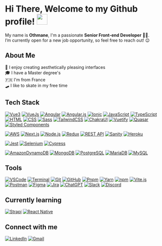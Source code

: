 # Hi There, Welcome to my Github profile! <img src="https://media.giphy.com/media/hvRJCLFzcasrR4ia7z/giphy.gif" width="35">

My name is **Othmane**, I'm a passionate **Senior Front-end Developer** 👨‍💻.<br> 
I’m currently open for a new job opportunity, so feel free to reach out! 😉<br>
<!-- I’m currently open for a new job opportunity, so feel free to reach out! 😉<br> -->

## About Me 
🎨 I enjoy creating aesthetically pleasing interfaces<br>
🎓 I have a Master degree's<br>
🇫🇷 I'm from France<br>
🛹 I like to skate in my free time<br>

## Tech Stack
[![Vue3](https://img.shields.io/badge/Vue-3-green)](https://vuejs.org/)
[![VueJs](https://img.shields.io/badge/Vue.js-35495E?style=for-the-badge&logo=vuedotjs&logoColor=4FC08D&style=flat-square)](https://vuejs.org/)
[![Angular](https://img.shields.io/badge/angular-%23DD0031.svg?style=for-the-badge&logo=angular&logoColor=white&style=flat-square)](https://angular.io/)
[![Angular.js](https://img.shields.io/badge/angular.js-%23E23237.svg?style=for-the-badge&logo=angularjs&logoColor=white&style=flat-square)](https://angularjs.org/)
[![Ionic](https://img.shields.io/badge/Ionic-%233880FF.svg?style=for-the-badge&logo=Ionic&logoColor=white&style=flat-square)](https://ionicframework.com/)
[![JavaScript](https://img.shields.io/badge/JavaScript-F7DF1E?logo=javascript&logoColor=black&style=flat-square)](https://developer.mozilla.org/en-US/docs/Web/JavaScript)
[![TypeScript](https://img.shields.io/badge/TypeScript-3178C6?logo=typescript&logoColor=white&style=flat-square)](https://www.typescriptlang.org/)
[![HTML](https://img.shields.io/badge/HTML5-E34F26?logo=html5&logoColor=white&style=flat-square)](https://developer.mozilla.org/en-US/docs/Web/HTML)
[![CSS](https://img.shields.io/badge/CSS3-1572B6?logo=css3&logoColor=white&style=flat-square)](https://developer.mozilla.org/en-US/docs/Web/CSS)
[![Sass](https://img.shields.io/badge/Sass-CC6699?logo=sass&logoColor=white&style=flat-square)](https://sass-lang.com/)
[![TailwindCSS](https://img.shields.io/badge/Tailwind_CSS-38B2AC?logo=tailwind-css&logoColor=white&style=flat-square)](https://tailwindcss.com/)
[![ChakraUI](https://img.shields.io/badge/Chakra_UI-319795?logo=chakra-ui&logoColor=white&style=flat-square)](https://chakra-ui.com/)
[![Vuetify](https://img.shields.io/badge/Vuetify-1867C0?style=for-the-badge&logo=vuetify&logoColor=AEDDFF&style=flat-square)](https://vuetifyjs.com/en/)
[![Quasar](https://img.shields.io/badge/Quasar-16B7FB?style=for-the-badge&logo=quasar&logoColor=black&style=flat-square)](https://quasar.dev/)
[![Styled Components](https://img.shields.io/badge/Styled_Components-DB7093?logo=styled-components&logoColor=white&style=flat-square)](https://styled-components.com/)

[![AWS](https://img.shields.io/badge/AWS-%23FF9900.svg?style=for-the-badge&logo=amazon-aws&logoColor=white&style=flat-square)](https://aws.amazon.com/)
[![Next.js](https://img.shields.io/badge/Next.js-000000?logo=next.js&logoColor=white&style=flat-square)](https://nextjs.org/)
[![Node.js](https://img.shields.io/badge/Node.js-339933?logo=node.js&logoColor=white&style=flat-square)](https://nodejs.org/)
[![Redux](https://img.shields.io/badge/Redux-purple?style=flat&logo=redux&logoColor=white)](https://redux.js.org/)
[![REST API](https://img.shields.io/badge/REST_API-008080?logo=rest&logoColor=white&style=flat-square)](https://en.wikipedia.org/wiki/Representational_state_transfer)
[![Sanity](https://img.shields.io/badge/Sanity-F36458?style=flat-square)](https://www.sanity.io/)
[![Heroku](https://img.shields.io/badge/heroku-%23430098.svg?style=for-the-badge&logo=heroku&logoColor=white&style=flat-square)](https://www.heroku.com/)

[![Jest](https://img.shields.io/badge/Jest-C21325?logo=jest&logoColor=white&style=flat-square)](https://jestjs.io/)
[![Selenium](https://img.shields.io/badge/-selenium-%43B02A?style=for-the-badge&logo=selenium&logoColor=white&style=flat-square)](https://www.selenium.dev/)
[![Cypress](https://img.shields.io/badge/Cypress-17202C?logo=cypress&logoColor=white&style=flat-square)](https://www.cypress.io/)

[![AmazonDynamoDB](https://img.shields.io/badge/Amazon%20DynamoDB-4053D6?style=for-the-badge&logo=Amazon%20DynamoDB&logoColor=white&style=flat-square)](https://aws.amazon.com/fr/dynamodb/)
[![MongoDB](https://img.shields.io/badge/MongoDB-47A248?logo=mongodb&logoColor=white&style=flat-square)](https://www.mongodb.com/)
[![PostgreSQL](https://img.shields.io/badge/PostgreSQL-4169E1?logo=postgresql&logoColor=white&style=flat-square)](https://www.postgresql.org/)
[![MariaDB](https://img.shields.io/badge/MariaDB-003545?style=for-the-badge&logo=mariadb&logoColor=white&style=flat-square)](https://mariadb.org/)
[![MySQL](https://img.shields.io/badge/mysql-4479A1.svg?style=for-the-badge&logo=mysql&logoColor=white&style=flat-square)](https://www.mysql.com/fr/)

## Tools
[![VSCode](https://img.shields.io/badge/VS_Code-007ACC?logo=visual-studio-code&logoColor=white&style=flat-square)](https://code.visualstudio.com/)
[![Terminal](https://img.shields.io/badge/Terminal-black?style=flat-square&logo=gnu-bash&logoColor=white)](#)
[![Git](https://img.shields.io/badge/Git-F05032?logo=git&logoColor=white&style=flat-square)](https://git-scm.com/)
[![GitHub](https://img.shields.io/badge/GitHub-181717?logo=github&logoColor=white&style=flat-square)](https://github.com/)
[![Pnpm](https://img.shields.io/badge/pnpm-%234a4a4a.svg?style=for-the-badge&logo=pnpm&logoColor=f69220&style=flat-square)](https://pnpm.io/fr/)
[![Yarn](https://img.shields.io/badge/yarn-%232C8EBB.svg?style=for-the-badge&logo=yarn&logoColor=white&style=flat-square)](https://yarnpkg.com/)
[![npm](https://img.shields.io/badge/npm-CB3837?style=flat-square&logo=npm&logoColor=white)](https://www.npmjs.com/)
[![Vite.js](https://img.shields.io/badge/Vite.js-4630EB?style=flat-square&logo=vite&logoColor=white)](https://vitejs.dev/)
[![Postman](https://img.shields.io/badge/Postman-FF6C37?logo=postman&logoColor=white&style=flat-square)](https://www.postman.com/)
[![Figma](https://img.shields.io/badge/Figma-F24E1E?logo=figma&logoColor=white&style=flat-square)](https://figma.com/)
[![Jira](https://img.shields.io/badge/Jira-0052CC?logo=jira&logoColor=white&style=flat-square)](https://www.atlassian.com/software/jira)
[![ChatGPT](https://img.shields.io/badge/ChatGPT-223E6D?style=flat-square&logo=chatbot&logoColor=white)](https://openai.com/)
[![Slack](https://img.shields.io/badge/Slack-4A154B?logo=slack&logoColor=white&style=flat-square)](https://slack.com/)
[![Discord](https://img.shields.io/badge/Discord-7289DA?logo=discord&logoColor=white&style=flat-square)](https://discord.com/)

## Currently learning 
[![Strapi](https://img.shields.io/badge/Strapi-2E7EEA?logo=strapi&logoColor=white&style=flat-square)](https://strapi.io/)
[![React Native](https://img.shields.io/badge/React_Native-61DAFB?logo=react&logoColor=white&style=flat-square)](https://reactnative.dev/)

## Connect with me
[![LinkedIn](https://img.shields.io/badge/LinkedIn-0077B5?logo=linkedin&logoColor=white&style=flat-square)](https://www.linkedin.com/in/othmane314/)
[![Gmail](https://img.shields.io/badge/Gmail-D14836?logo=gmail&logoColor=white&style=flat-square)](mailto:othmane.sayadi.31@gmail.com)
